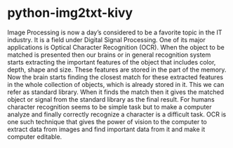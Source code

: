 # python-img2txt-kivy
Image Processing is now a day’s considered to be a favorite topic in the IT industry. It is
a field under Digital Signal Processing. One of its major applications is Optical Character
Recognition (OCR). When the object to be matched is presented then our brains or in
general recognition system starts extracting the important features of the object that
includes color, depth, shape and size. These features are stored in the part of the memory.
Now the brain starts finding the closest match for these extracted features in the whole
collection of objects, which is already stored in it. This we can refer as standard library.
When it finds the match then it gives the matched object or signal from the standard
library as the final result. For humans character recognition seems to be simple task but
to make a computer analyze and finally correctly recognize a character is a difficult task.
OCR is one such technique that gives the power of vision to the computer to extract data
from images and find important data from it and make it computer editable.
